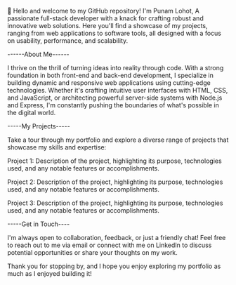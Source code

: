 👋 Hello and welcome to my GitHub repository! I'm Punam Lohot, 
A passionate full-stack developer with a knack for crafting robust and innovative web solutions. Here you'll find a showcase of my projects, ranging from web applications to software tools, all designed with a focus on usability, performance, and scalability.

------About Me------

I thrive on the thrill of turning ideas into reality through code. With a strong foundation in both front-end and back-end development, I specialize in building dynamic and responsive web applications using cutting-edge technologies. Whether it's crafting intuitive user interfaces with HTML, CSS, and JavaScript, or architecting powerful server-side systems with Node.js and Express, I'm constantly pushing the boundaries of what's possible in the digital world.

-----My Projects-----

Take a tour through my portfolio and explore a diverse range of projects that showcase my skills and expertise:

Project 1: 
Description of the project, 
highlighting its purpose, 
technologies used, 
and any notable features or accomplishments.

Project 2: 
Description of the project, 
highlighting its purpose, 
technologies used, 
and any notable features or accomplishments.

Project 3: Description of the project, 
highlighting its purpose, 
technologies used, 
and any notable features or accomplishments.

-----Get in Touch----

I'm always open to collaboration, feedback, or just a friendly chat! Feel free to reach out to me via email or connect with me on LinkedIn to discuss potential opportunities or share your thoughts on my work.

Thank you for stopping by, and I hope you enjoy exploring my portfolio as much as I enjoyed building it!
